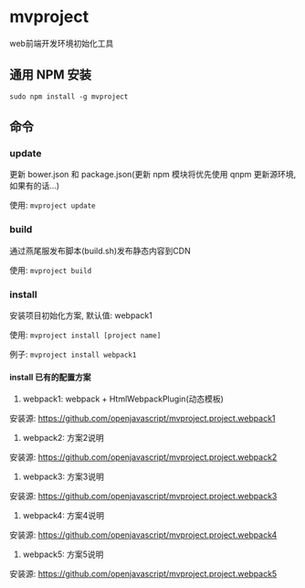# mvproject
web前端开发环境初始化工具

## 通用 NPM 安装

`sudo npm install -g mvproject`

## 命令

### update

更新 bower.json 和 package.json(更新 npm 模块将优先使用 qnpm 更新源环境,如果有的话...)

使用: `mvproject update`

### build

通过燕尾服发布脚本(build.sh)发布静态内容到CDN

使用: `mvproject build`

### install

安装项目初始化方案, 默认值: webpack1

使用: `mvproject install [project name]`

例子: `mvproject install webpack1`

#### install 已有的配置方案

1. webpack1: webpack + HtmlWebpackPlugin(动态模板)
    
  安装源: https://github.com/openjavascript/mvproject.project.webpack1

1. webpack2: 方案2说明
    
  安装源: https://github.com/openjavascript/mvproject.project.webpack2

1. webpack3: 方案3说明
    
  安装源: https://github.com/openjavascript/mvproject.project.webpack3

1. webpack4: 方案4说明
    
  安装源: https://github.com/openjavascript/mvproject.project.webpack4

1. webpack5: 方案5说明
    
  安装源: https://github.com/openjavascript/mvproject.project.webpack5


